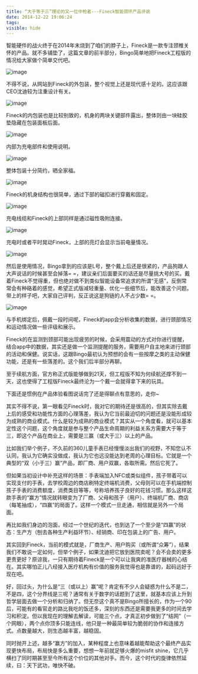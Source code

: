 ```yaml
---
title: “大于等于三”理论的又一位中枪者---Fineck智能颈环产品评说
date: 2014-12-22 19:06:24
tags:
visible: hide
---
```


智能硬件的战火终于在2014年末烧到了咱们的脖子上，Fineck是一款专注颈椎关怀的产品。就不多铺垫了，这篇文章的前半部分，Bingo简单地把Fineck工程版的情况给大家做个简单交代吧。

<!-- more -->

![image](http://omho9kf1d.bkt.clouddn.com/fineck0.jpg)

不得不说，从网站到Fineck的外包装，整个视觉上还是现代感十足的。这应该跟CEO沈迪较为注重设计有关。

![image](http://omho9kf1d.bkt.clouddn.com/fin1.jpg)

Fineck的内包装也是比较别致的，机身的两块关键部件露出，整体则由一块硅胶垫隐藏在包装面板后面。

![image](http://omho9kf1d.bkt.clouddn.com/fin2.jpg)

内部为充电部件和使用说明。

![image](http://omho9kf1d.bkt.clouddn.com/fin3.jpg)

整体包装十分简约，晒全家福。

![image](http://omho9kf1d.bkt.clouddn.com/fin4.jpg)

Fineck的机身结构也很简单，通过下部的磁扣进行穿戴和固定。

![image](http://omho9kf1d.bkt.clouddn.com/fin5.jpg)

充电线缆和Fineck的上部同样是通过磁性吸附连接。

![image](http://omho9kf1d.bkt.clouddn.com/fin6.jpg)

充电时或者平时晃动Fineck，上部的亮灯会显示当前电量情况。

![image](http://omho9kf1d.bkt.clouddn.com/fin7.jpg)

然后是使用情况，Bingo拿到的应该是L号，整个戴上后还是很紧的，产品狗跟人大声说话的时候甚至会掉落= =，建议亲们后面要买的话还是尽量挑大号的买。戴着Fineck不觉得重，但也绝对做不到类似智能设备常追求的所谓“无感”，反倒常常会有种硌着的感觉，希望正式版减轻重量、优化一些细节后，能改善这个问题。带上的样子吧，大家自己评判，反正说这是狗链的人不占少数= =。

![image](http://omho9kf1d.bkt.clouddn.com/fin8.jpg)


与手机绑定后，佩戴一段时间呢，Fineck的app会分析收集的数据，进行颈部情况和运动情况做一些评级和展示。

Fineck的在监测到颈部可能出现疲劳的时候，会采用震动的方式对你进行提醒，结合app中的数据，其实还是做一个监测提醒的服务，需要用户自主地来进行颈部的活动和保健。说实话，这跟Bingo最初认为预想的会有一些按摩之类的主动保健功能，还是有一些落差的。这个我们后半部分再聊。

至于续航方面，官方称正式版能够做到21天，但工程版不知为何续航还撑不到一天，这也使得了工程版Fineck最终沦为一个戴一会就得拿下来的玩具。

下面还是惯例在产品体验看图说话完了还是得聊点有意思的，走你~

其实不得不说，第一眼看见Fineck时，我对它的期待还是很高的，但其实除去戴上后的感受和功能性方面的心理落差，我认为它当前最迫切的问题还是没能形成较为成熟的商业模式。什么是较为成熟的商业模式？其实从一个角度看，就可以基本定性这个问题，这个角度就是参与整个产品生命周期的利益关系方需要大于等于三，即这个产品在商业上，需要是三赢（或大于三）以上的产品。

比如我们举个例子，不久前的360儿童手表已经慢慢淡出我们的视野，不知您认不认同，我认为它确实没做成，我认为它也远没能达到老周的心理目标。它就是一个典型的“双（小于三）赢”产品，即厂商、用户双赢，各取所需。然后它死了。

但如果当初设计中补充这样的场景：手表端加入NFC或类似组件，孩子带着可以实现支付的手表，去学校周边的商店刷特定终端机消费，父母则可以在手机端控制孩子手表的消费额度，消费类目等等，号称培养孩子良好的花钱习惯。那么这样这款手表的“赢方”情况就转眼变为了厂商、父母和孩子（用户）、终端机厂商、商店（每笔抽成），“四赢”的局面了。这样一个模式一旦走通，相信就是另外一个局面。

再比如我们身边的泡面，经过一个世纪的迭代，也到达了一个至少是“四赢”的状态：生产方（刨去各种生产利益环节）、经销商、印在包装上的广告、用户。

其实回到Fineck，当前的模式就是，厂商生产、用户购买（或所谓“众筹”），结果我们不敢说一定如何，但举个例子，如果沈迪把它放到医院卖呢？会不会卖的更多更贵更好？原谅我，一只有期待着Fineck是一个可以让我爽的准医疗器械的心结在。其实哪怕正儿八经接入医疗机构有价值的服务我觉得也是靠谱的，起码远好于现在吧。

好，回过头，为什么是“三（或以上）赢”呢？肯定有不少人会疑惑为什么不是二，不是四，这个分界线是三呢？通常有关于数字的话题到了这里，就基本应该上升到哲学层面去做一个分析和归纳了。但无奈这个真不是Bingo所擅长的，作为一个90后，可能有的看官走的路比我吃的饭还多，深刻的东西还是需要我更多的时间去学习和积淀。但以我现在的理解去解读，可能三个点，才真正初步做到了“结网”（一个网眼），两个点你顶多只能连线，他只是一种最简单较为脆弱的协作和连接方式。点数量越大，则生态越丰富，越稳固。

同时抛开上述，越多“赢方”的加入，某种程度上也意味着越能帮助这个最终产品实现更快布局，布局快是多么重要，想想一年前就足够火爆的misfit shine，它几乎横扫了同时期甚至至今所有这个价位的其他对手。而今，这个时代的旋律依然延续，曰：天下武功，唯快不破。
